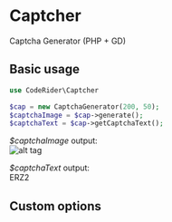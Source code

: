 # Captcher
Captcha Generator (PHP + GD)

## Basic usage
```php
use CodeRider\Captcher

$cap = new CaptchaGenerator(200, 50);
$captchaImage = $cap->generate();
$captchaText = $cap->getCaptchaText();
```

*$captchaImage* output:  
![alt tag](https://raw.githubusercontent.com/coderiderpl/Captcher/master/example/captcha-example.jpg)

*$captchaText* output:  
ERZ2

## Custom options
